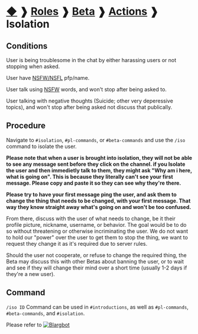 # [◆](/) ❱ [Roles](/Roles) ❱ [Beta](/Roles/Beta) ❱ [Actions](/Roles/Beta/Actions) ❱ Isolation

## Conditions

User is being troublesome in the chat by either harassing users or not stopping when asked.

User have [NSFW/NSFL](/Infractions/InappropriateMedia.md) pfp/name.

User talk using [NSFW](/Infractions/InappropriateMedia.md) words, and won't stop after being asked to.

User talking with negative thoughts (Suicide; other very deperessive topics), and won't stop after being asked not discuss that publically.

## Procedure

Navigate to `#isolation`, `#pl-commands`, or `#beta-commands` and use the `/iso` command to isolate the user. 

**Please note that when a user is brought into isolation, they will not be able to see any message sent before they click on the channel. if you Isolate the user and then immedietly talk to them, they might ask "Why am i here, what is going on". This is because they literally can't see your first message. Please copy and paste it so they can see why they're there.**

**Please try to have your first message ping the user, and ask them to change the thing that needs to be changed, with your first message. That way they know straight away what's going on and won't be too confused.**

From there, discuss with the user of what needs to change, be it their profile picture, nickname, username, or behavior. The goal would be to do so without threatening or otherwise incriminating the user. We do not want to hold our "power" over the user to get them to stop the thing, we want to request they change it as it's required due to server rules. 

Should the user not cooperate, or refuse to change the required thing, the Beta may discuss this with other Betas about banning the user, or to wait and see if they will change their mind over a short time (usually 1-2 days if they're a new user). 

## Command

`/iso ID` Command can be used in `#introductions`, as well as `#pl-commands`, `#beta-commands`, and `#isolation`.

Please refer to [![Blargbot](https://img.shields.io/badge/Blargbot-informational)](/Bots/Blargbot.md)

<!-- TAGS --> <!-- Mute Muting -->
